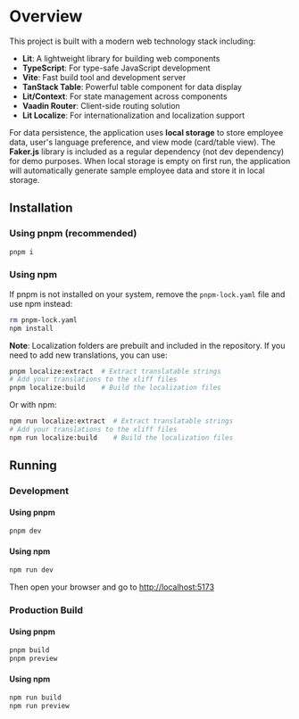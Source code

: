 # Overview

This project is built with a modern web technology stack including:

- **Lit**: A lightweight library for building web components
- **TypeScript**: For type-safe JavaScript development
- **Vite**: Fast build tool and development server
- **TanStack Table**: Powerful table component for data display
- **Lit/Context**: For state management across components
- **Vaadin Router**: Client-side routing solution
- **Lit Localize**: For internationalization and localization support

For data persistence, the application uses **local storage** to store employee data, user's language preference, and view mode (card/table view). The **Faker.js** library is included as a regular dependency (not dev dependency) for demo purposes. When local storage is empty on first run, the application will automatically generate sample employee data and store it in local storage.

## Installation

### Using pnpm (recommended)
```bash
pnpm i
```

### Using npm
If pnpm is not installed on your system, remove the `pnpm-lock.yaml` file and use npm instead:

```bash
rm pnpm-lock.yaml
npm install
```

**Note**: Localization folders are prebuilt and included in the repository. If you need to add new translations, you can use:
```bash
pnpm localize:extract  # Extract translatable strings
# Add your translations to the xliff files
pnpm localize:build    # Build the localization files
```

Or with npm:
```bash
npm run localize:extract  # Extract translatable strings
# Add your translations to the xliff files
npm run localize:build    # Build the localization files
```

## Running

### Development
#### Using pnpm
```bash
pnpm dev
```

#### Using npm
```bash
npm run dev
```

Then open your browser and go to [http://localhost:5173](http://localhost:5173)

### Production Build
#### Using pnpm
```bash
pnpm build
pnpm preview
```

#### Using npm
```bash
npm run build
npm run preview
```
